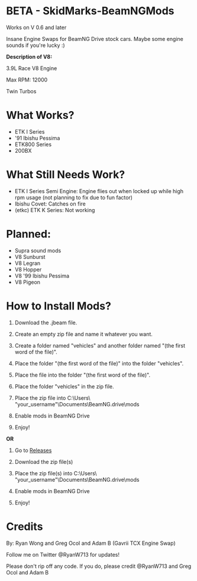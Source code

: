 # BETA - SkidMarks-BeamNGMods 

Works on V 0.6 and later

Insane Engine Swaps for BeamNG Drive stock cars.
Maybe some engine sounds if you're lucky :)

**Description of V8:**

3.9L Race V8 Engine

Max RPM: 12000

Twin Turbos 

# What Works?
- ETK I Series
- '91 Ibishu Pessima
- ETK800 Series
- 200BX


# What Still Needs Work?
- ETK I Series Semi Engine: Engine flies out when locked up while high rpm usage (not planning to fix due to fun factor)
- Ibishu Covet: Catches on fire
- (etkc) ETK K Series: Not working


# Planned: 
- Supra sound mods
- V8 Sunburst
- V8 Legran
- V8 Hopper
- V8 '99 Ibishu Pessima
- V8 Pigeon


# How to Install Mods?
1) Download the .jbeam file. 

2) Create an empty zip file and name it whatever you want.

3) Create a folder named "vehicles" and another folder named "(the first word of the file)".

4) Place the folder "(the first word of the file)" into the folder "vehicles".

5) Place the file into the folder "(the first word of the file)".

6) Place the folder "vehicles" in the zip file.

7) Place the zip file into C:\Users\ "your_username"\Documents\BeamNG.drive\mods

8) Enable mods in BeamNG Drive 

9) Enjoy!

**OR**

1) Go to [Releases](https://github.com/Rybo713/SkidMarks-BeamNGMods/releases)

2) Download the zip file(s)

3) Place the zip file(s) into C:\Users\ "your_username"\Documents\BeamNG.drive\mods

4) Enable mods in BeamNG Drive

5) Enjoy!

# Credits
By: Ryan Wong and Greg Ocol and Adam B (Gavrii TCX Engine Swap)

Follow me on Twitter @RyanW713 for updates!

Please don't rip off any code. If you do, please credit @RyanW713 and Greg Ocol and Adam B
